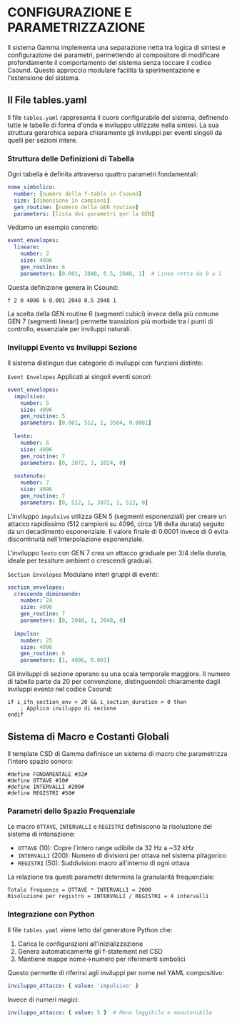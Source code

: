 # CONFIGURAZIONE E PARAMETRIZZAZIONE

Il sistema Gamma implementa una separazione netta tra logica di sintesi e configurazione dei parametri, permettendo al compositore di modificare profondamente il comportamento del sistema senza toccare il codice Csound. Questo approccio modulare facilita la sperimentazione e l'estensione del sistema.

## Il File tables.yaml

Il file `tables.yaml` rappresenta il cuore configurabile del sistema, definendo tutte le tabelle di forma d'onda e inviluppo utilizzate nella sintesi. La sua struttura gerarchica separa chiaramente gli inviluppi per eventi singoli da quelli per sezioni intere.

### Struttura delle Definizioni di Tabella

Ogni tabella è definita attraverso quattro parametri fondamentali:

```yaml
nome_simbolico:
  number: [numero della f-table in Csound]
  size: [dimensione in campioni]
  gen_routine: [numero della GEN routine]
  parameters: [lista dei parametri per la GEN]
```

Vediamo un esempio concreto:

```yaml
event_envelopes:
  lineare:
    number: 2
    size: 4096
    gen_routine: 6
    parameters: [0.001, 2048, 0.5, 2048, 1]  # Linea retta da 0 a 1
```

Questa definizione genera in Csound:
```csound
f 2 0 4096 6 0.001 2048 0.5 2048 1
```

La scelta della GEN routine 6 (segmenti cubici) invece della più comune GEN 7 (segmenti lineari) permette transizioni più morbide tra i punti di controllo, essenziale per inviluppi naturali.

### Inviluppi Evento vs Inviluppi Sezione

Il sistema distingue due categorie di inviluppi con funzioni distinte:

`Event Envelopes` Applicati ai singoli eventi sonori:

```yaml
event_envelopes:
  impulsivo:
    number: 5
    size: 4096
    gen_routine: 5
    parameters: [0.001, 512, 1, 3584, 0.0001]
    
  lento:
    number: 6
    size: 4096
    gen_routine: 7
    parameters: [0, 3072, 1, 1024, 0]
    
  sostenuto:
    number: 7
    size: 4096
    gen_routine: 7
    parameters: [0, 512, 1, 3072, 1, 512, 0]
```

L'inviluppo `impulsivo` utilizza GEN 5 (segmenti esponenziali) per creare un attacco rapidissimo (512 campioni su 4096, circa 1/8 della durata) seguito da un decadimento esponenziale. Il valore finale di 0.0001 invece di 0 evita discontinuità nell'interpolazione esponenziale.

L'inviluppo `lento` con GEN 7 crea un attacco graduale per 3/4 della durata, ideale per tessiture ambient o crescendi graduali.

`Section Envelopes` Modulano interi gruppi di eventi:

```yaml
section_envelopes:
  crescendo_diminuendo:
    number: 24
    size: 4096
    gen_routine: 7
    parameters: [0, 2048, 1, 2048, 0]
    
  impulso:
    number: 25
    size: 4096
    gen_routine: 6
    parameters: [1, 4096, 0.001]
```

Gli inviluppi di sezione operano su una scala temporale maggiore. Il numero di tabella parte da 20 per convenzione, distinguendoli chiaramente dagli inviluppi evento nel codice Csound:

```csound
if i_ifn_section_env > 20 && i_section_duration > 0 then
    ; Applica inviluppo di sezione
endif
```

## Sistema di Macro e Costanti Globali

Il template CSD di Gamma definisce un sistema di macro che parametrizza l'intero spazio sonoro:

```csound
#define FONDAMENTALE #32#
#define OTTAVE #10#
#define INTERVALLI #200#
#define REGISTRI #50#
```

### Parametri dello Spazio Frequenziale

Le macro `OTTAVE`, `INTERVALLI` e `REGISTRI` definiscono la risoluzione del sistema di intonazione:

- `OTTAVE` (10): Copre l'intero range udibile da 32 Hz a ~32 kHz
- `INTERVALLI` (200): Numero di divisioni per ottava nel sistema pitagorico
- `REGISTRI` (50): Suddivisioni macro all'interno di ogni ottava

La relazione tra questi parametri determina la granularità frequenziale:
```
Totale frequenze = OTTAVE * INTERVALLI = 2000
Risoluzione per registro = INTERVALLI / REGISTRI = 4 intervalli
```

### Integrazione con Python

Il file `tables.yaml` viene letto dal generatore Python che:
1. Carica le configurazioni all'inizializzazione
2. Genera automaticamente gli f-statement nel CSD
3. Mantiene mappe nome→numero per riferimenti simbolici

Questo permette di riferirsi agli inviluppi per nome nel YAML compositivo:
```yaml
inviluppo_attacco: { value: 'impulsivo' }
```

Invece di numeri magici:
```yaml
inviluppo_attacco: { value: 5 }  # Meno leggibile e manutenibile
```
